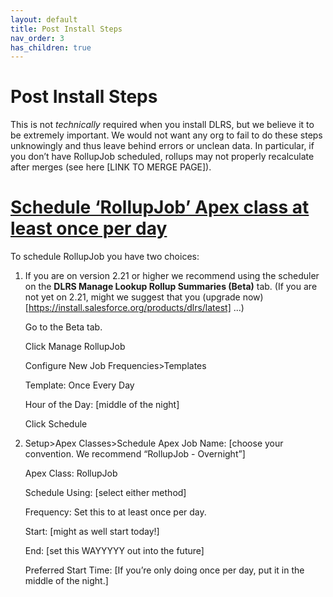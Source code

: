 ```yaml
---
layout: default
title: Post Install Steps
nav_order: 3
has_children: true
---
```


# Post Install Steps
This is not *technically* required when you install DLRS, but we believe it to be extremely important.  We would not want any org to fail to do these steps unknowingly and thus leave behind errors or unclean data. In particular, if you don’t have RollupJob scheduled, rollups may not properly recalculate after merges (see here [LINK TO MERGE PAGE]).

# <span style="text-decoration:underline;">Schedule ‘RollupJob’ Apex class at least once per day</span>

To schedule RollupJob you have two choices:

1. If you are on version 2.21 or higher we recommend using the scheduler on the **DLRS Manage Lookup Rollup Summaries (Beta)** tab. (If you are not yet on 2.21, might we suggest that you (upgrade now)[https://install.salesforce.org/products/dlrs/latest] ...)

   Go to the Beta tab.

   Click Manage RollupJob

   Configure New Job Frequencies>Templates

   Template: Once Every Day

   Hour of the Day: [middle of the night]

   Click Schedule

2. Setup>Apex Classes>Schedule Apex
   Job Name: [choose your convention. We recommend “RollupJob - Overnight”]

   Apex Class: RollupJob

   Schedule Using: [select either method]

   Frequency: Set this to at least once per day.

   Start: [might as well start today!]

   End: [set this WAYYYYY out into the future]

   Preferred Start Time: [If you’re only doing once per day, put it in the middle of the night.]



